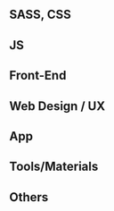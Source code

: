 ## SASS, CSS


## JS


## Front-End


## Web Design / UX


## App


## Tools/Materials


## Others

